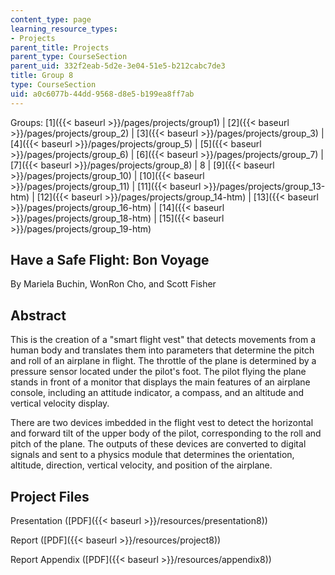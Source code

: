 ```yaml
---
content_type: page
learning_resource_types:
- Projects
parent_title: Projects
parent_type: CourseSection
parent_uid: 332f2eab-5d2e-3e04-51e5-b212cabc7de3
title: Group 8
type: CourseSection
uid: a0c6077b-44dd-9568-d8e5-b199ea8ff7ab
---
```


Groups: [1]({{< baseurl >}}/pages/projects/group1) | [2]({{< baseurl >}}/pages/projects/group_2) | [3]({{< baseurl >}}/pages/projects/group_3) | [4]({{< baseurl >}}/pages/projects/group_5) | [5]({{< baseurl >}}/pages/projects/group_6) | [6]({{< baseurl >}}/pages/projects/group_7) | [7]({{< baseurl >}}/pages/projects/group_8) | 8 | [9]({{< baseurl >}}/pages/projects/group_10) | [10]({{< baseurl >}}/pages/projects/group_11) | [11]({{< baseurl >}}/pages/projects/group_13-htm) | [12]({{< baseurl >}}/pages/projects/group_14-htm) | [13]({{< baseurl >}}/pages/projects/group_16-htm) | [14]({{< baseurl >}}/pages/projects/group_18-htm) | [15]({{< baseurl >}}/pages/projects/group_19-htm)

Have a Safe Flight: Bon Voyage
------------------------------

By Mariela Buchin, WonRon Cho, and Scott Fisher

Abstract
--------

This is the creation of a "smart flight vest" that detects movements from a human body and translates them into parameters that determine the pitch and roll of an airplane in flight. The throttle of the plane is determined by a pressure sensor located under the pilot's foot. The pilot flying the plane stands in front of a monitor that displays the main features of an airplane console, including an attitude indicator, a compass, and an altitude and vertical velocity display.

There are two devices imbedded in the flight vest to detect the horizontal and forward tilt of the upper body of the pilot, corresponding to the roll and pitch of the plane. The outputs of these devices are converted to digital signals and sent to a physics module that determines the orientation, altitude, direction, vertical velocity, and position of the airplane.

Project Files
-------------

Presentation ([PDF]({{< baseurl >}}/resources/presentation8))

Report ([PDF]({{< baseurl >}}/resources/project8))

Report Appendix ([PDF]({{< baseurl >}}/resources/appendix8))